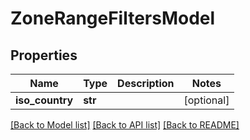 # ZoneRangeFiltersModel

## Properties
Name | Type | Description | Notes
------------ | ------------- | ------------- | -------------
**iso_country** | **str** |  | [optional] 

[[Back to Model list]](../README.md#documentation-for-models) [[Back to API list]](../README.md#documentation-for-api-endpoints) [[Back to README]](../README.md)



